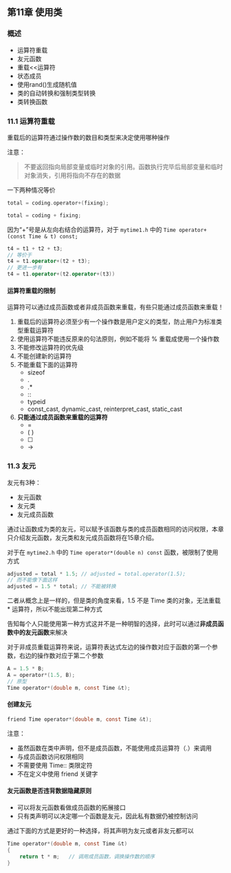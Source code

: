 ## 第11章 使用类

### 概述
- 运算符重载
- 友元函数
- 重载<<运算符
- 状态成员
- 使用rand()生成随机值
- 类的自动转换和强制类型转换
- 类转换函数

### 11.1 运算符重载

重载后的运算符通过操作数的数目和类型来决定使用哪种操作


注意：
> 不要返回指向局部变量或临时对象的引用。函数执行完毕后局部变量和临时对象消失，引用将指向不存在的数据


一下两种情况等价
```c
total = coding.operator+(fixing);

total = coding + fixing;
```

因为“+”号是从左向右结合的运算符，对于 `mytime1.h` 中的 `Time operator+(const Time & t) const;`
```c++
t4 = t1 + t2 + t3;
// 等价于
t4 = t1.operator+(t2 + t3);
// 更进一步有
t4 = t1.operator+(t2.operator+(t3))
```

#### 运算符重载的限制

运算符可以通过成员函数或者非成员函数来重载，有些只能通过成员函数来重载！

1. 重载后的运算符必须至少有一个操作数是用户定义的类型，防止用户为标准类型重载运算符
2. 使用运算符不能违反原来的句法原则，例如不能将 % 重载成使用一个操作数
3. 不能修改运算符的优先级
4. 不能创建新的运算符
5. 不能重载下面的运算符
   -  sizeof
   - .
   -  .*
   - ::
   - typeid
   - const_cast, dynamic_cast, reinterpret_cast, static_cast
6. **只能通过成员函数来重载的运算符**
   - =
   - ( )
   - [ ]
   - ->

### 11.3 友元

友元有3种：
- 友元函数
- 友元类
- 友元成员函数

通过让函数成为类的友元，可以赋予该函数与类的成员函数相同的访问权限，本章只介绍友元函数，友元类和友元成员函数将在15章介绍。

对于在 `mytime2.h` 中的 `Time operator*(double n) const` 函数，被限制了使用方式
```c
adjusted = total * 1.5; // adjusted = total.operator(1.5);
// 而不能像下面这样
adjusted = 1.5 * total; // 不能被转换
```

二者从概念上是一样的，但是类的角度来看，1.5 不是 Time 类的对象，无法重载 * 运算符，所以不能出现第二种方式

告知每个人只能使用第一种方式这并不是一种明智的选择，此时可以通过**非成员函数中的友元函数**来解决

对于非成员重载运算符来说，运算符表达式左边的操作数对应于函数的第一个参数，右边的操作数对应于第二个参数
```c
A = 1.5 * B;
A = operator*(1.5, B);
// 原型
Time operator*(double m, const Time &t);
```

#### 创建友元

```c
friend Time operator*(double m, const Time &t);
```

注意：
- 虽然函数在类中声明，但不是成员函数，不能使用成员运算符（.）来调用
- 与成员函数访问权限相同
- 不需要使用 Time:: 类限定符
- 不在定义中使用 friend 关键字

#### 友元函数是否违背数据隐藏原则

- 可以将友元函数看做成员函数的拓展接口
- 只有类声明可以决定哪一个函数是友元，因此私有数据仍被控制访问

通过下面的方式是更好的一种选择，将其声明为友元或者非友元都可以
```c
Time operator*(double m, const Time &t)
{
    return t * m;   // 调用成员函数，调换操作数的顺序
}
```

